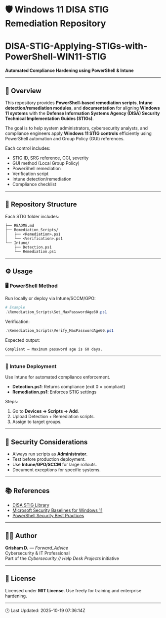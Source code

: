 # 🛡️ Windows 11 DISA STIG Remediation Repository  
# DISA-STIG-Applying-STIGs-with-PowerShell-WIN11-STIG
**Automated Compliance Hardening using PowerShell & Intune**

---

## 📖 Overview
This repository provides **PowerShell-based remediation scripts**, **Intune detection/remediation modules**, and **documentation** for aligning **Windows 11 systems** with the **Defense Information Systems Agency (DISA) Security Technical Implementation Guides (STIGs)**.

The goal is to help system administrators, cybersecurity analysts, and compliance engineers apply **Windows 11 STIG controls** efficiently using PowerShell automation and Group Policy (GUI) references.

Each control includes:
- STIG ID, SRG reference, CCI, severity  
- GUI method (Local Group Policy)  
- PowerShell remediation  
- Verification script  
- Intune detection/remediation  
- Compliance checklist

---

## 🧩 Repository Structure
Each STIG folder includes:
```
├── README.md
├── Remediation_Scripts/
│   ├── <Remediation>.ps1
│   └── <Verification>.ps1
└── Intune/
    ├── Detection.ps1
    └── Remediation.ps1
```

---

## ⚙️ Usage

### 🖥️ PowerShell Method
Run locally or deploy via Intune/SCCM/GPO:

```powershell
# Example
.\Remediation_Scripts\Set_MaxPasswordAge60.ps1
```

Verification:
```powershell
.\Remediation_Scripts\Verify_MaxPasswordAge60.ps1
```

Expected output:
```
Compliant — Maximum password age is 60 days.
```

---

### 🧠 Intune Deployment
Use Intune for automated compliance enforcement.

- **Detection.ps1**: Returns compliance (exit 0 = compliant)
- **Remediation.ps1**: Enforces STIG settings

Steps:
1. Go to **Devices → Scripts → Add**.  
2. Upload Detection + Remediation scripts.  
3. Assign to target groups.

---

## 🔐 Security Considerations
- Always run scripts as **Administrator**.  
- Test before production deployment.  
- Use **Intune/GPO/SCCM** for large rollouts.  
- Document exceptions for specific systems.

---

## 📚 References
- [DISA STIG Library](https://public.cyber.mil/stigs/)  
- [Microsoft Security Baselines for Windows 11](https://learn.microsoft.com/en-us/windows/security/threat-protection/windows-security-baselines)  
- [PowerShell Security Best Practices](https://learn.microsoft.com/en-us/powershell/scripting/learn/ps101/00-introduction)

---

## 👨‍💻 Author
**Grisham D.** — *Forward_Advice*  
Cybersecurity & IT Professional  
Part of the *Cybersecurity // Help Desk Projects* initiative  

---

## 🧾 License
Licensed under **MIT License**. Use freely for training and enterprise hardening.

---

🕓 Last Updated: 2025-10-19 07:36:14Z

